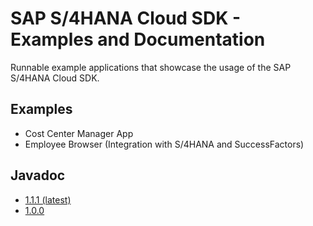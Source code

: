 # SAP S/4HANA Cloud SDK - Examples and Documentation
Runnable example applications that showcase the usage of the SAP S/4HANA Cloud SDK.

## Examples
- Cost Center Manager App
- Employee Browser (Integration with S/4HANA and SuccessFactors)

## Javadoc
- [1.1.1 (latest)](https://sap.github.io/cloud-s4-sdk-examples/docs/1.1.1/javadoc-api/)
- [1.0.0](https://sap.github.io/cloud-s4-sdk-examples/docs/1.0.0/javadoc-api/)
